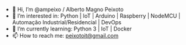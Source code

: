 - 👋 Hi, I’m @ampeixo / Alberto Magno Peixoto
- 👀 I’m interested in: Python | IoT | Arduino | Raspberry | NodeMCU | Automação Industrial/Residencial | DevOps 
- 🌱 I’m currently learning: Python 3 | IoT | Docker
- 📫 How to reach me: peixotoit@gmail.com

<!---
ampeixo/ampeixo is a ✨ special ✨ repository because its `README.md` (this file) appears on your GitHub profile.
You can click the Preview link to take a look at your changes.
--->
